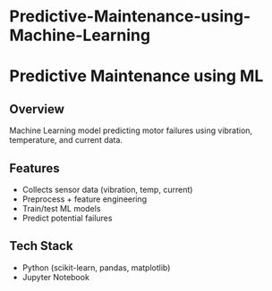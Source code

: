 # Predictive-Maintenance-using-Machine-Learning
# Predictive Maintenance using ML

## Overview
Machine Learning model predicting motor failures using vibration, temperature, and current data.

## Features
- Collects sensor data (vibration, temp, current)
- Preprocess + feature engineering
- Train/test ML models
- Predict potential failures

## Tech Stack
- Python (scikit-learn, pandas, matplotlib)
- Jupyter Notebook
